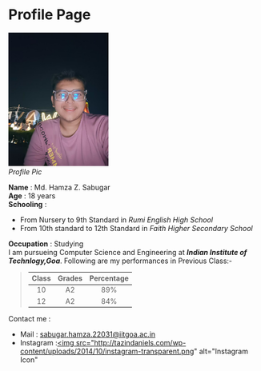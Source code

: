 # Profile Page

<img src="https://github.com/md-hzs-22/md-hzs-22.github.io/blob/main/Photo%20from%20Mo%20Hamza%20Sabugar.jpg" alt="Profile pic" width="200" ><br><i>Profile Pic</i>

**Name** : Md. Hamza Z. Sabugar  
**Age** : 18 years  
**Schooling** : 
- From Nursery to 9th Standard in *Rumi English High School*
- From 10th standard to 12th Standard in *Faith Higher Secondary School*

**Occupation** : Studying  
I am pursueing Computer Science and Engineering at ***Indian Institute of Technlogy,Goa***.
Following are my performances in Previous Class:-

>| Class | Grades | Percentage|
>|:------:|:-------:|:--------:|
>|10|A2|89%|
>|12|A2|84%|


Contact me :
- Mail : <sabugar.hamza.22031@iitgoa.ac.in>
- Instagram :<a href="https://www.instagram.com/md_hzs_22/"><img src="http://tazindaniels.com/wp-content/uploads/2014/10/instagram-transparent.png" alt="Instagram Icon"</a>
